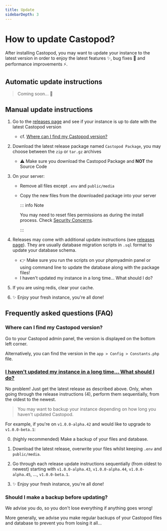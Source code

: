 ```yaml
---
title: Update
sidebarDepth: 3
---
```


# How to update Castopod?

After installing Castopod, you may want to update your instance to the latest
version in order to enjoy the latest features ✨, bug fixes 🐛 and performance
improvements ⚡.

## Automatic update instructions

> Coming soon... 👀

## Manual update instructions

1. Go to the
   [releases page](https://code.castopod.org/adaures/castopod/-/releases) and
   see if your instance is up to date with the latest Castopod version

   - cf.
     [Where can I find my Castopod version?](#where-can-i-find-my-castopod-version)

2. Download the latest release package named `Castopod Package`, you may choose
   between the `zip` or `tar.gz` archives

   - ⚠️ Make sure you download the Castopod Package and **NOT** the Source Code

3. On your server:

   - Remove all files except `.env` and `public/media`
   - Copy the new files from the downloaded package into your server

     ::: info Note

     You may need to reset files permissions as during the install process.
     Check [Security Concerns](./security.md).

     :::

4. Releases may come with additional update instructions (see
   [releases page](https://code.castopod.org/adaures/castopod/-/releases)). They
   are usually database migration scripts in `.sql` format to update your
   database schema.

   - 👉 Make sure you run the scripts on your phpmyadmin panel or using command
     line to update the database along with the package files!
   - I haven't updated my instance in a long time… What should I do?

5. If you are using redis, clear your cache.
6. ✨ Enjoy your fresh instance, you're all done!

## Frequently asked questions (FAQ)

### Where can I find my Castopod version?

Go to your Castopod admin panel, the version is displayed on the bottom left
corner.

Alternatively, you can find the version in the `app > Config > Constants.php`
file.

### [I haven't updated my instance in a long time… What should I do?](#i-havent-updated-my-instance-in-a-long-time-what-should-i-do)

No problem! Just get the latest release as described above. Only, when going
through the release instructions (4), perform them sequentially, from the oldest
to the newest.

> You may want to backup your instance depending on how long you haven't updated
> Castopod.

For example, if you're on `v1.0.0-alpha.42` and would like to upgrade to
`v1.0.0-beta.1`:

0. (highly recommended) Make a backup of your files and database.

1. Download the latest release, overwrite your files whilst keeping `.env` and
   `public/media`.

2. Go through each release update instructions sequentially (from oldest to
   newest) starting with `v1.0.0-alpha.43`, `v1.0.0-alpha.44`,
   `v1.0.0-alpha.45`, …, `v1.0.0-beta.1`.

3. ✨ Enjoy your fresh instance, you're all done!

### Should I make a backup before updating?

We advise you do, so you don't lose everything if anything goes wrong!

More generally, we advise you make regular backups of your Castopod files and
database to prevent you from losing it all…
